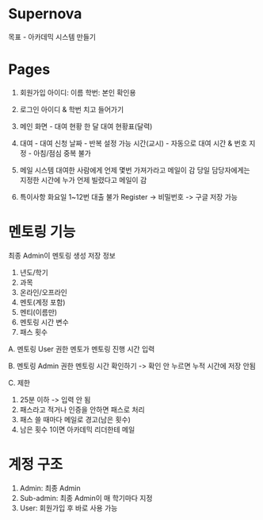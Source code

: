 # Supernova

목표 - 아카데믹 시스템 만들기

# Pages

1. 회원가입
   아이디: 이름
   학번: 본인 확인용

2. 로그인
   아이디 & 학번 치고 들어가기

3. 메인 화면 - 대여 현황
   한 달 대여 현황표(달력)

4. 대여 - 대여 신청
   날짜 - 반복 설정 가능
   시간(교시) - 자동으로 대여 시간 & 번호 지정 - 아침/점심 중복 불가

5. 메일 시스템
   대여한 사람에게 언제 몇번 가져가라고 메일이 감
   당일 담당자에게는 지정한 시간에 누가 언제 빌렸다고 메일이 감

6. 특이사항
   화요일 1~12번 대출 불가
Register -> 비밀번호 -> 구글 저장 가능

# 멘토링 기능
최종 Admin이 멘토링 생성
저장 정보
1. 년도/학기
2. 과목
3. 온라인/오프라인
4. 멘토(계정 포함)
5. 멘티(이름만)
6. 멘토링 시간 변수
7. 패스 횟수

A. 멘토링 User 권한
멘토가 멘토링 진행 시간 입력

B. 멘토링 Admin 권한
멘토링 시간 확인하기 -> 확인 안 누르면 누적 시간에 저장 안됨

C. 제한
1. 25분 이하 -> 입력 안 됨
2. 패스라고 적거나 인증을 안하면 패스로 처리
3. 패스 쓸 때마다 메일로 경고(남은 횟수)
4. 남은 횟수 1이면 아카데믹 리더한테 메일

# 계정 구조
1. Admin: 최종 Admin
2. Sub-admin: 최종 Admin이 매 학기마다 지정
3. User: 회원가입 후 바로 사용 가능

